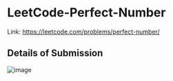 # LeetCode-Perfect-Number
Link: https://leetcode.com/problems/perfect-number/
## Details of Submission
![image](https://github.com/mgalang229/LeetCode-Perfect-Number/assets/51401355/c15a772e-94b3-4f7f-a204-d676ca0a694f)
